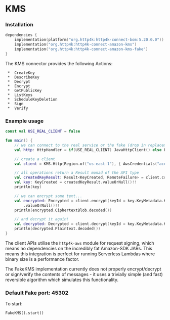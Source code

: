# KMS

### Installation

```kotlin
dependencies {
    implementation(platform("org.http4k:http4k-connect-bom:5.20.0.0"))
    implementation("org.http4k:http4k-connect-amazon-kms")
    implementation("org.http4k:http4k-connect-amazon-kms-fake")
}
```


The KMS connector provides the following Actions:

     *  CreateKey
     *  DescribeKey
     *  Decrypt
     *  Encrypt
     *  GetPublicKey
     *  ListKeys
     *  ScheduleKeyDeletion
     *  Sign
     *  Verify

### Example usage

```kotlin
const val USE_REAL_CLIENT = false

fun main() {
    // we can connect to the real service or the fake (drop in replacement)
    val http: HttpHandler = if(USE_REAL_CLIENT) JavaHttpClient() else FakeKMS()

    // create a client
    val client = KMS.Http(Region.of("us-east-1"), { AwsCredentials("accessKeyId", "secretKey") }, http.debug())

    // all operations return a Result monad of the API type
    val createdKeyResult: Result<KeyCreated, RemoteFailure> = client.createKey(ECC_NIST_P384, ENCRYPT_DECRYPT)
    val key: KeyCreated = createdKeyResult.valueOrNull()!!
    println(key)

    // we can encrypt some text...
    val encrypted: Encrypted = client.encrypt(keyId = key.KeyMetadata.KeyId, Base64Blob.encoded("hello"))
        .valueOrNull()!!
    println(encrypted.CiphertextBlob.decoded())

    // and decrypt it again!
    val decrypted: Decrypted = client.decrypt(keyId = key.KeyMetadata.KeyId, encrypted.CiphertextBlob).valueOrNull()!!
    println(decrypted.Plaintext.decoded())
}
```

The client APIs utilise the `http4k-aws` module for request signing, which means no dependencies on the incredibly fat
Amazon-SDK JARs. This means this integration is perfect for running Serverless Lambdas where binary size is a
performance factor.

The FakeKMS implementation currently does not properly encrypt/decrypt or sign/verify the contents of messages - it uses
a trivially simple (and fast) reversible algorithm which simulates this functionality.

### Default Fake port: 45302

To start:

```
FakeKMS().start()
```
